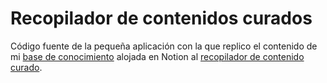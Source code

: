 # Recopilador de contenidos curados

Código fuente de la pequeña aplicación con la que replico el contenido de mi
[base de conocimiento](https://iyaki.notion.site/066daa9a7abb4c029724323209c85ca6?v=0a0294da7e734adcb9e4e5413c1db1da&pvs=4)
alojada en Notion al [recopilador de contenido curado](https://curated.iyaki.ar/).
